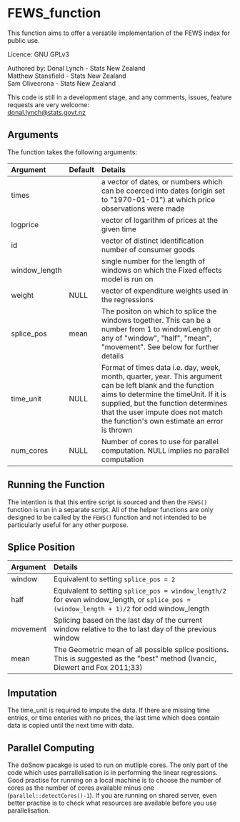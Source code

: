 # FEWS_function
This function aims to offer a versatile implementation of the FEWS index for public use.

Licence: GNU GPLv3

Authored by:
Donal Lynch - Stats New Zealand  
Matthew Stansfield - Stats New Zealand  
Sam Olivecrona - Stats New Zealand  

This code is still in a development stage, and any comments, issues, feature requests are very welcome:  
donal.lynch@stats.govt.nz

## Arguments
The function takes the following arguments:             
                  
| Argument      | Default | Details  |
|:------------- |:-----|:------|
| times         |      | a vector of dates, or numbers which can be coerced into dates (origin set to "1970-01-01") at which price observations were made |
| logprice      |      | vector of logarithm of prices at the given time |
| id            |      | vector of distinct identification number of consumer goods |
| window_length |      | single number for the length of windows on which the Fixed effects model is run on|
| weight        | NULL | vector of expenditure weights used in the regressions|
| splice_pos    | mean | The positon on which to splice the windows together. This can be a number from 1 to windowLength or any of "window", "half", "mean", "movement". See below for further details |
| time_unit     | NULL | Format of times data i.e. day, week, month, quarter, year. This argument can be left blank and the function aims to determine the timeUnit. If it is supplied, but the function determines that the user impute does not match the function's own estimate an error is thrown |
|num_cores      | NULL | Number of cores to use for parallel computation. NULL implies no parallel computation |

## Running the Function
The intention is that this entire script is sourced and then the `FEWS()` function is run in a separate script. All of the helper functions are only designed to be called by the `FEWS()` function and not intended to be particularly useful for any other purpose.

## Splice Position
| Argument  | Details       |
|:----------|:--------------|
| window    | Equivalent to setting `splice_pos = 2` |        
| half      | Equivalent to setting `splice_pos = window_length/2` for even window_length, or `splice_pos = (window_length + 1)/2` for odd window_length |
| movement  | Splicing based on the last day of the current window relative to the to last day of the previous window |
| mean      | The Geometric mean of all possible splice positions. This is suggested as the "best" method (Ivancic, Diewert and Fox 2011;33) |

## Imputation
The time_unit is required to impute the data. If there are missing time entries, or time enteries with no prices, the last time which does contain data is copied until the next time with data.

## Parallel Computing
The doSnow pacakge is used to run on mutliple cores. The only part of the code which uses parrallelisation is in performing the linear regressions. Good practise for running on a local machine is to choose the number of cores as the number of cores available minus one (`parallel::detectCores()-1`). If you are running on shared server, even better practise is to check what resources are available before you use parallelisation.
